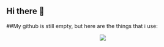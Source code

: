 ## Hi there 👋

##My github is still empty, but here are the things that i use:
<p align="center">
  <a href="https://skillicons.dev">
    <img src="https://skillicons.dev/icons?i=cs,discord,bots,dotnet,figma,github,mongodb,ps,py,raspberrypi,unity,visualstudio" />
  </a>
</p>
